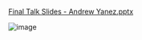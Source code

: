 [Final Talk Slides - Andrew Yanez.pptx](https://github.com/YanezAndrew/QuantumPhotonicsLab/files/12432725/Final.Talk.Slides.-.Andrew.Yanez.pptx)

![image](https://github.com/YanezAndrew/QuantumPhotonicsLab/assets/111101364/ae8c35af-bc0d-4711-b3d7-697e6531d596)
